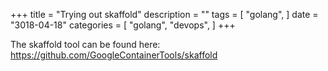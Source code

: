 +++
title = "Trying out skaffold"
description = ""
tags = [
    "golang",
]
date = "3018-04-18"
categories = [
    "golang",
    "devops",
]
+++

The skaffold tool can be found here:  
https://github.com/GoogleContainerTools/skaffold  

